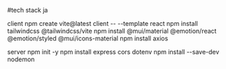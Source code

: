 #tech stack ja

client
npm create vite@latest client -- --template react
npm install tailwindcss @tailwindcss/vite
npm install @mui/material @emotion/react @emotion/styled @mui/icons-material
npm install axios

server
npm init -y
npm install express cors dotenv
npm install --save-dev nodemon